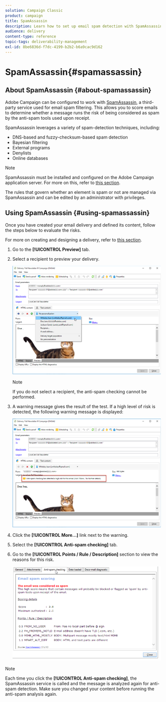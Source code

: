 ```yaml
---
solution: Campaign Classic
product: campaign
title: SpamAssassin
description: Learn how to set up email spam detection with SpamAssassin
audience: delivery
content-type: reference
topic-tags: deliverability-management
exl-id: 8be6836d-f7dc-4199-b2b2-b6a9cac9d162
---
```

# SpamAssassin{#spamassassin}

## About SpamAssassin {#about-spamassassin}

Adobe Campaign can be configured to work with [SpamAssassin](https://spamassassin.apache.org), a third-party service used for email spam filtering. This allows you to score emails to determine whether a message runs the risk of being considered as spam by the anti-spam tools used upon receipt.

SpamAssassin leverages a variety of spam-detection techniques, including:

* DNS-based and fuzzy-checksum-based spam detection
* Bayesian filtering
* External programs
* Denylists
* Online databases

>[!NOTE]
>
>SpamAssassin must be installed and configured on the Adobe Campaign application server. For more on this, refer to [this section](../../installation/using/configuring-spamassassin.md).
>
>The rules that govern whether an element is spam or not are managed via SpamAssassin and can be edited by an administrator with privileges.

## Using SpamAssassin {#using-spamassassin}

Once you have created your email delivery and defined its content, follow the steps below to evaluate the risks.

For more on creating and designing a delivery, refer to [this section](../../delivery/using/about-email-channel.md).

1. Go to the **[!UICONTROL Preview]** tab.
1. Select a recipient to preview your delivery.

   ![](assets/s_tn_del_preview_spamassassin_recipient.png)

   >[!NOTE]
   >
   >If you do not select a recipient, the anti-spam checking cannot be performed.

1. A warning message gives the result of the test. If a high level of risk is detected, the following warning message is displayed:

   ![](assets/s_tn_del_preview_spamassassin_ko.png)

1. Click the **[!UICONTROL More...]** link next to the warning.
1. Select the **[!UICONTROL Anti-spam checking]** tab.
1. Go to the **[!UICONTROL Points / Rule / Description]** section to view the reasons for this risk.

   ![](assets/s_tn_del_msg_spamassassin_ko.png)

>[!NOTE]
>
>Each time you click the **[!UICONTROL Anti-spam checking]**, the SpamAssassin service is called and the message is analyzed again for anti-spam detection. Make sure you changed your content before running the anti-spam analysis again.
